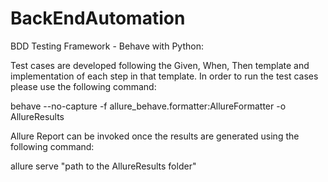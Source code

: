 # BackEndAutomation
BDD Testing Framework - Behave with Python:

Test cases are developed following the Given, When, Then template and implementation of each step in that template. In order to run the test cases please use the following command:

behave --no-capture -f allure_behave.formatter:AllureFormatter -o AllureResults


Allure Report can be invoked once the results are generated using the following command:

allure serve "path to the AllureResults folder"

